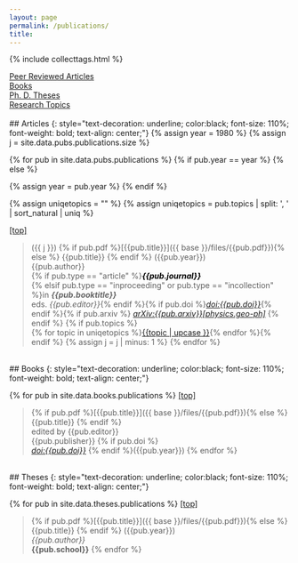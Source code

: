 ```yaml
---
layout: page
permalink: /publications/
title: 
---
```



{% include collecttags.html %}

<div class="container">
	<div class="section">
		<div id="link_bar">
		   <a href="#peer-reviewed-publications">Peer Reviewed Articles</a> 
		</div>
	</div>
	<div class="section">
		<div id="link_bar">
		   <a href="#books">Books</a>
		</div>
	</div>
	<div class="section">
		<div id="link_bar">
		   <a href="#theses">Ph. D. Theses</a>
		</div>
	</div>
	<div class="section">
		<div id="link_bar">
		   <a href="/topics/">Research Topics</a>
		</div>
	</div>
</div>

<br>
## Articles
{: style="text-decoration: underline; color:black; font-size: 110%; font-weight: bold; text-align: center;"}
{% assign year = 1980 %}
{% assign j = site.data.pubs.publications.size %}

{% for pub in site.data.pubs.publications %}
{% if pub.year == year %} 
{% else %} 

{% assign year = pub.year %}
{% endif %} 

{% assign uniqetopics = "" %}
{% assign uniqetopics = pub.topics | split: ', ' | sort_natural | uniq %} 

<span id="link_bar3"><a href="#top">[top]</a></span><br>

> ({{ j }})  {% if pub.pdf %}[{{pub.title}}]({{ base }}/files/{{pub.pdf}}){% else %} {{pub.title}} {% endif %}
({{pub.year}})<br>{{pub.author}}<br>
{% if pub.type == "article" %}<span style="color:#000">***{{pub.journal}}*** <br></span>
{% elsif pub.type == "inproceeding" or pub.type == "incollection" %}in <span style="color:#666">***{{pub.booktitle}}***</span>
<br>eds. *{{pub.editor}}*{% endif %}{% if pub.doi %}[*doi:{{pub.doi}}*](https://doi.org/{{pub.doi}}){% endif %}{% if pub.arxiv %} [*arXiv:{{pub.arxiv}}[physics.geo-ph]*](https://arxiv.org/pdf/{{pub.arxiv}}.pdf) {% endif %}
{% if pub.topics %}<br>{% for topic in uniqetopics %}<span id="link_bar2"><a href="{{ base }}/topics/#{{topic|slugify}}">{{topic | upcase }}</a></span>{% endfor %}{% endif %}
{% assign j = j | minus: 1 %}
{% endfor %}

<br>
## Books
{: style="text-decoration: underline; color:black; font-size: 110%; font-weight: bold; text-align: center;"}

{% for pub in site.data.books.publications %}
<span id="link_bar3"><a href="#top">[top]</a></span><br>

> {% if pub.pdf %}[{{pub.title}}]({{ base }}/files/{{pub.pdf}}){% else %}{{pub.title}} {% endif %}
<br>edited by {{pub.editor}}<br>
{{pub.publisher}} {% if pub.doi %} <br>[*doi:{{pub.doi}}*](https://doi.org/{{pub.doi}})  {% endif %}({{pub.year}}) 
{% endfor %}


<br>
## Theses
{: style="text-decoration: underline; color:black; font-size: 110%; font-weight: bold; text-align: center;"}

{% for pub in site.data.theses.publications %}
<span id="link_bar3"><a href="#top">[top]</a></span><br>

> {% if pub.pdf %}[{{pub.title}}]({{ base }}/files/{{pub.pdf}}){% else %}{{pub.title}} {% endif %} ({{pub.year}})<br>
*{{pub.author}}*<br>
**{{pub.school}}** 
{% endfor %}


[LG]: http://www.geologie.ens.fr
[ENS]: http://www.ens.fr
[topics]: /topics/
